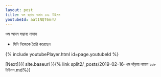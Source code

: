 ```yaml
---
layout: post
title: ওম রুদ্রায় নামায ১০৮ টাইমস
youtubeId: aatINQT6nrU
---
```

 
 
 ওম আদম সম্ভাব্য নামায  
 
 -  যিনি নিজেকে তৈরি করেছেন 
 
  
 
  
 
 
 
 
 
 


{% include youtubePlayer.html id=page.youtubeId %}
 
[Next]({{ site.baseurl }}{% link  split2/_posts/2019-02-16-ওম দাঁড়ায় নামায ১০৮ টাইমস.md%})
 
